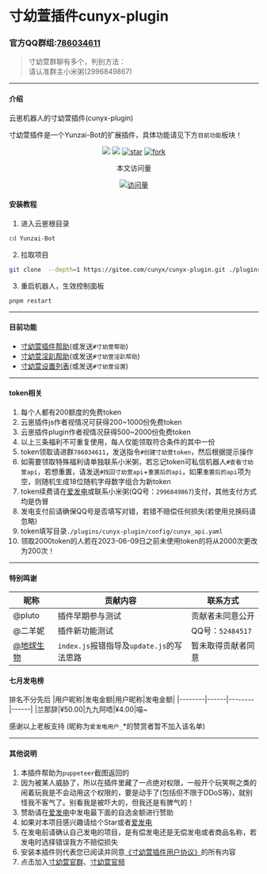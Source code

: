 </div>
 <h1>寸幼萱插件cunyx-plugin</h1>
</div>

### 官方QQ群组:[786034611](http://qm.qq.com/cgi-bin/qm/qr?_wv=1027&k=RQmaaqjjBiZTN_w-XTYEXUaERnEwbOQ7&authKey=D1MpUlvFgxeR40I1JWm0Mb06INQOrqgyhZQdPSYy%2F465B%2BATVD2Z0O%2FioXJ%2BNfSu&noverify=0&group_code=786034611)
> 寸幼萱群聊有多个，判别方法：    
> 请认准群主小米粥(2996849867)    
---
#### 介绍
云崽机器人的寸幼萱插件(cunyx-plugin)

寸幼萱插件是一个Yunzai-Bot的扩展插件，具体功能请见下方`目前功能`板块！

<div>
<div align="center">

[![](https://img.shields.io/badge/cunyx-plugin-LightPink)](https://gitee.com/cunyx/cunyx-plugin)
[![](https://img.shields.io/badge/Author-寸幼萱-DeepSkyBlue)](https://gitee.com/cunyx)
<a href='https://gitee.com/cunyx/cunyx-plugin/stargazers'><img src='https://gitee.com/cunyx/cunyx-plugin/badge/star.svg?theme=dark' alt='star'></img></a>
<a href='https://gitee.com/cunyx/cunyx-plugin/members'><img src='https://gitee.com/cunyx/cunyx-plugin/badge/fork.svg?theme=dark' alt='fork'></img></a>

<center>本文访问量</center>

[![访问量](https://profile-counter.glitch.me/cunyx-plugin/count.svg)](https://gitee.com/cunyx/cunyx-plugin.git)

</div>
</div>

#### 安装教程

1.  进入云崽根目录
```bash
cd Yunzai-Bot
```

2.  拉取项目
```bash
git clone  --depth=1 https://gitee.com/cunyx/cunyx-plugin.git ./plugins/cunyx-plugin/
```

3.  重启机器人，生效控制面板
```bash
pnpm restart
```
---

#### 目前功能

- [寸幼萱插件帮助](/HELP/INDEX.md)(或发送`#寸幼萱帮助`)
- [寸幼萱淫趴帮助](/HELP/IMPACT.md)(或发送`#寸幼萱淫趴帮助`)
- [寸幼萱设置列表](/HELP/INSTALL.md)(或发送`#寸幼萱设置`)

---

#### token相关
1.   每个人都有200额度的免费token
2.   云崽插件js作者视情况可获得200~1000份免费token
3.   云崽插件plugin作者视情况获得500~2000份免费token
4.   以上三条福利不可重复使用，每人仅能领取符合条件的其中一份
5.   token领取请进群`786034611`，发送指令`#创建寸幼萱token`，然后根据提示操作
6.   如需要领取特殊福利请单独联系小米粥，若忘记token可私信机器人`#查看寸幼萱api`，若想重置，请发送`#找回寸幼萱api`+`重置后的api`，如果`重置后的api`项为空，则随机生成18位随机字母数字组合为新token
7.   token续费请在[爱发电](https://afdian.net/a/woxmz)或联系小米粥(QQ号：`2996849867`)支付，其他支付方式均是伪冒
8.   发电支付前请确保QQ号是否填写对错，若错不赔偿任何损失(若使用兑换码请忽略)
8.   token填写目录`./plugins/cunyx-plugin/config/cunyx_api.yaml`
9.   领取2000token的人若在2023-06-09日之前未使用token的将从2000次更改为200次！

---

####  特别鸣谢
|昵称|贡献内容|联系方式|
|---------|------------------|----------|
|@pluto|插件早期参与测试|贡献者未同意公开|
|@二羊妮|插件新功能测试|QQ号：`52484517`|
| [@地球生物](https://gitee.com/jiang-zhitao-1)|`index.js`报错指导及`update.js`的写法思路|暂未取得贡献者同意|

#### 七月发电榜
排名不分先后
|用户昵称|发电金额|用户昵称|发电金额|
|--------|------|--------|------|
|兰那辞⁧~喵⁧‭⁧‭|¥50.00|九九阿唔|¥4.00|

感谢以上老板支持
(昵称为`爱发电用户_`*的赞赏者暂不加入该名单)

---

#### 其他说明
1.   本插件帮助为`puppeteer`截图返回的
2.   因为被某人威胁了，所以在插件里藏了一点绝对权限，一般开个玩笑啊之类的闹着玩我是不会动用这个权限的，要是动手了(包括但不限于DDoS等)，就别怪我不客气了。别看我是被吓大的，但我还是有脾气的！
3.   赞助请在[爱发电](https://afdian.net/a/woxmz)中发电最下面的自选金额进行赞助
4.   如果对本项目感兴趣请给个Star或者[爱发电](https://afdian.net/a/woxmz)
5.   在发电前请确认自己发电的项目，是有偿发电还是无偿发电或者商品名称，若发电时选择错误我方不赔偿损失
6.   安装本插件则代表您已阅读并同意[《寸幼萱插件用户协议》](https://plugin.cunyx.cn/user_protocol.php)的所有内容
7.   点击加入[寸幼萱官群](https://qm.qq.com/cgi-bin/qm/qr?k=pNAKNGFJclE0zqHq68BP15_07GY6TzVM&authKey=ZIyd0wOdAQ+Z1ipwiQy82CQ1oDsNDaig/N5HCkIZ+zBAxNwkbuqVpTuMVYRZ+HLs&noverify=0&personal_qrcode_source=1001)、[寸幼萱官频](https://pd.qq.com/s/b6cnyjxfc)